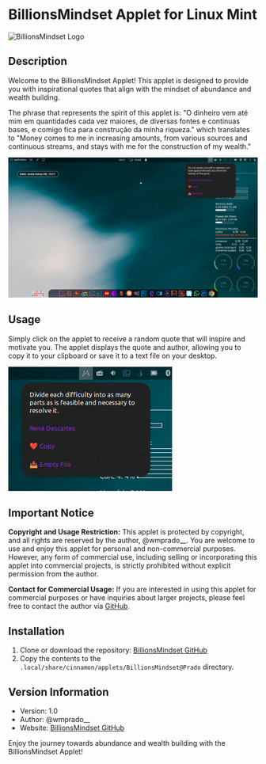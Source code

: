 # BillionsMindset Applet for Linux Mint

![BillionsMindset Logo](logo.png)

## Description

Welcome to the BillionsMindset Applet! This applet is designed to provide you with inspirational quotes that align with the mindset of abundance and wealth building.

The phrase that represents the spirit of this applet is: "O dinheiro vem até mim em quantidades cada vez maiores, de diversas fontes e continuas bases, e comigo fica para construção da minha riqueza." which translates to "Money comes to me in increasing amounts, from various sources and continuous streams, and stays with me for the construction of my wealth."

![BillionsMindset Logo](BillionsMindset.png)


## Usage

Simply click on the applet to receive a random quote that will inspire and motivate you. The applet displays the quote and author, allowing you to copy it to your clipboard or save it to a text file on your desktop.

![BillionsMindset Logo](descartes.png)

## Important Notice

**Copyright and Usage Restriction:**
This applet is protected by copyright, and all rights are reserved by the author, @wmprado__. You are welcome to use and enjoy this applet for personal and non-commercial purposes. However, any form of commercial use, including selling or incorporating this applet into commercial projects, is strictly prohibited without explicit permission from the author.

**Contact for Commercial Usage:**
If you are interested in using this applet for commercial purposes or have inquiries about larger projects, please feel free to contact the author via [GitHub](https://github.com/wmprado/BillionsMindset/).

## Installation

1. Clone or download the repository: [BillionsMindset GitHub](https://github.com/wmprado/BillionsMindset/)
2. Copy the contents to the `.local/share/cinnamon/applets/BillionsMindset@Prado` directory.

## Version Information

- Version: 1.0
- Author: @wmprado__
- Website: [BillionsMindset GitHub](https://github.com/wmprado/BillionsMindset/)

Enjoy the journey towards abundance and wealth building with the BillionsMindset Applet!
